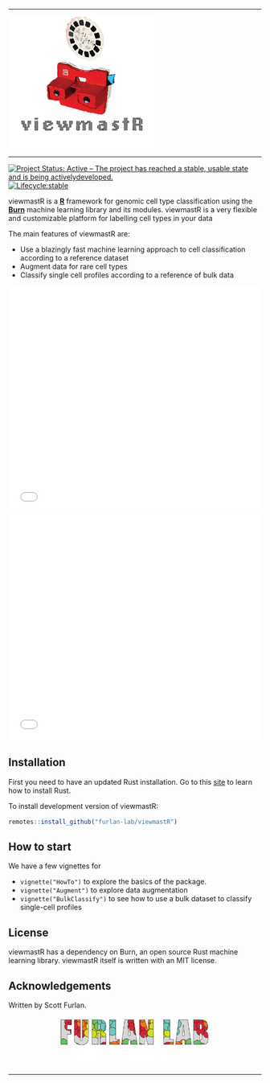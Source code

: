 <hr>
<p align="left"><img src="man/figures/viewmaster.png" alt="" width="300"></a></p>
<hr>

[![Project Status: Active – The project has reached a stable, usable state and is being activelydeveloped.](https://www.repostatus.org/badges/latest/active.svg)](https://www.repostatus.org/#active)
[![Lifecycle:stable](https://img.shields.io/badge/lifecycle-stable-brightgreen.svg)](https://lifecycle.r-lib.org/articles/stages.html)

viewmastR is a **[R](https://cran.r-project.org/)** framework for genomic cell type classification 
using the **[Burn](https://github.com/tracel-ai/burn)**  machine learning library and its modules.
viewmastR is a very flexible and customizable platform for labelling cell types in your data

The main features of viewmastR are:

* Use a blazingly fast machine learning approach to cell classification according to a reference dataset
* Augment data for rare cell types
* Classify single cell profiles according to a reference of bulk data

<iframe 
  src="index-examples.html" 
  frameborder="0" 
  marginheight="0" 
  marginwidth="0" 
  width="100%" 
  height="450px" 
  scrolling="auto"></iframe>
  
<iframe 
  src="index-examples2.html" 
  frameborder="0" 
  marginheight="0" 
  marginwidth="0" 
  width="100%" 
  height="450px" 
  scrolling="auto"></iframe>

## Installation

First you need to have an updated Rust installation. Go to this [site](https://www.rust-lang.org/tools/install) to learn how to install Rust.

To install development version of viewmastR:

```r
remotes::install_github("furlan-lab/viewmastR")
```

## How to start

We have a few vignettes for 

- `vignette("HowTo")` to explore the basics of the package. 
- `vignette("Augment")` to explore data augmentation
- `vignette("BulkClassify")` to see how to use a bulk dataset to classify single-cell profiles


## License 

viewmastR has a dependency on Burn, an open source Rust machine learning library. viewmastR itself is written with an MIT license.

## Acknowledgements

Written by Scott Furlan.

<p align="center"><img src="man/figures/furlan_lab_logo.png" alt="" width="300"></a></p>
<hr>

